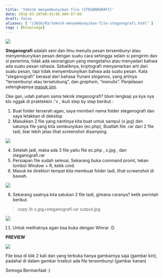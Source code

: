 ```yaml
---
title: 'Teknik menyembunyikan file (STEGANOGRAFI)'
date: 2016-03-28T00:43:00.000-07:00
draft: false
aliases: [ "/2016/03/teknik-menyembunyikan-file-steganografi.html" ]
tags : [Knowledge]
---
```


[![](https://indhoarief.files.wordpress.com/2011/03/123455.jpg)](https://indhoarief.files.wordpress.com/2011/03/123455.jpg)

  
**Steganografi** adalah seni dan ilmu menulis pesan tersembunyi atau menyembunyikan pesan dengan suatu cara sehingga selain si pengirim dan si penerima, tidak ada seorangpun yang mengetahui atau menyadari bahwa ada suatu pesan rahasia. Sebaliknya, kriptografi menyamarkan arti dari suatu pesan, tapi tidak menyembunyikan bahwa ada suatu pesan. Kata "steganografi" berasal dari bahasa Yunani _steganos_, yang artinya “tersembunyi atau terselubung”, dan _graphein_, “menulis”. Penjelasan selengkapnya [masuk sini](https://id.wikipedia.org/wiki/Steganografi).  
  
Oke gan, udah paham sama teknik steganografi? blum lengkap ya kya nya klo nggak di praktekkin :'v , ikuti step by step berikut :  

  

1.  Buat folder terserah agan, saya memberi nama folder steganografi dan saya letakkan di dekstop
2.  Masukkan 2 file yang nantinya kita buat untuk sampul (x.jpg) dan satunya file yang kita sembunyikan (ec.php), Buatlah file .rar dari 2 file tadi, biar lebih jelas lihat screenshot disamping.

[![](https://3.bp.blogspot.com/-8CJYxpB0bVI/VvjZt9ZXSaI/AAAAAAAAAbU/_kZzSbjU2NU1nk4d7YzF5FY9y-iNoFMvA/s640/Screenshot_31.png)](https://3.bp.blogspot.com/-8CJYxpB0bVI/VvjZt9ZXSaI/AAAAAAAAAbU/_kZzSbjU2NU1nk4d7YzF5FY9y-iNoFMvA/s1600/Screenshot_31.png)

4.  Setelah jadi, maka ada 3 file yaitu file ec.php , x.jpg , dan steganografi.rar
5.  Persiapan file sudah selesai, Sekarang buka command promt, tekan tombol Window + R, ketik cmd.
6.  Masuk ke direktori tempat kita membuat folder tadi, lihat screenshot di bawah.

[![](https://4.bp.blogspot.com/-IEB5C1bow64/VvjcDM2AsVI/AAAAAAAAAbg/HTilFkxP6iQRiiss7lhXGmRJzu5COYvJw/s640/Screenshot_32.png)](https://4.bp.blogspot.com/-IEB5C1bow64/VvjcDM2AsVI/AAAAAAAAAbg/HTilFkxP6iQRiiss7lhXGmRJzu5COYvJw/s1600/Screenshot_32.png)

8.  Sekarang saatnya kita satukan 2 file tadi, gimana caranya? ketik perintah berikut.

> copy /b x.jpg+steganografi.rar output.jpg

[![](https://4.bp.blogspot.com/-6mdez_H9dUc/Vvjej_WkOeI/AAAAAAAAAbs/SwCQmFmvzu0nJkwuOdxprsvlQlQ2uelTA/s640/Screenshot_33.png)](https://4.bp.blogspot.com/-6mdez_H9dUc/Vvjej_WkOeI/AAAAAAAAAbs/SwCQmFmvzu0nJkwuOdxprsvlQlQ2uelTA/s1600/Screenshot_33.png)

11.  Untuk melihatnya agan bsa buka dengan Winrar :D 

  
**PREVIEW**  
  

[![](https://4.bp.blogspot.com/-t0wntZf3XVg/Vvjf5vbEgPI/AAAAAAAAAb4/Bms8UNCRfr0cY3iLnZXZ7zslEJHM1LqPQ/s640/Screenshot_34.png)](https://4.bp.blogspot.com/-t0wntZf3XVg/Vvjf5vbEgPI/AAAAAAAAAb4/Bms8UNCRfr0cY3iLnZXZ7zslEJHM1LqPQ/s1600/Screenshot_34.png)

File bisa di klik 2 kali dan yang terbuka hanya gambarnya saja (gambar kiri), padahal di dalam gambar trsebut ada file tersembunyi (gambar kanan)

  
Semoga Bermanfaat :)